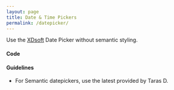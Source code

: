 ```yaml
---
layout: page
title: Date & Time Pickers
permalink: /datepicker/
---
```


Use the [XDsoft](http://xdsoft.net/jqplugins/datetimepicker/) Date Picker without semantic styling.

#### Code

#### Guidelines
- For Semantic datepickers, use the latest provided by Taras D.
